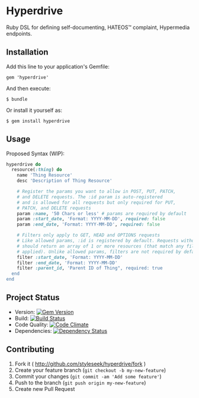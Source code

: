 # Hyperdrive

Ruby DSL for defining self-documenting, HATEOS™ complaint, Hypermedia endpoints.

## Installation

Add this line to your application's Gemfile:

    gem 'hyperdrive'

And then execute:

    $ bundle

Or install it yourself as:

    $ gem install hyperdrive

## Usage

Proposed Syntax (WIP):

```ruby
hyperdrive do
  resource(:thing) do
    name 'Thing Resource'
    desc 'Description of Thing Resource'

    # Register the params you want to allow in POST, PUT, PATCH,
    # and DELETE requests. The :id param is auto-registered
    # and is allowed for all requests but only required for PUT,
    # PATCH, and DELETE requests
    param :name, '50 Chars or less' # params are required by default
    param :start_date, 'Format: YYYY-MM-DD', required: false
    param :end_date, 'Format: YYYY-MM-DD', required: false

    # Filters only apply to GET, HEAD and OPTIONS requests
    # Like allowed params, :id is registered by default. Requests without an ID
    # should return an array of 1 or more resources (that match any filters
    # applied). Unlike allowed params, filters are not required by default.
    filter :start_date, 'Format: YYYY-MM-DD'
    filter :end_date, 'Format: YYYY-MM-DD'
    filter :parent_id, 'Parent ID of Thing", required: true
  end
end
```

## Project Status

- Version: [![Gem Version](https://badge.fury.io/rb/hyperdrive.png)](http://badge.fury.io/rb/hyperdrive)
- Build: [![Build Status](https://secure.travis-ci.org/styleseek/hyperdrive.png?branch=master)](https://travis-ci.org/styleseek/hyperdrive)
- Code Quality: [![Code Climate](https://codeclimate.com/github/styleseek/hyperdrive.png)](https://codeclimate.com/github/styleseek/hyperdrive)
- Dependencies: [![Dependency Status](https://gemnasium.com/styleseek/hyperdrive.png)](https://gemnasium.com/styleseek/hyperdrive)

## Contributing

1. Fork it ( http://github.com/styleseek/hyperdrive/fork )
2. Create your feature branch (`git checkout -b my-new-feature`)
3. Commit your changes (`git commit -am 'Add some feature'`)
4. Push to the branch (`git push origin my-new-feature`)
5. Create new Pull Request
